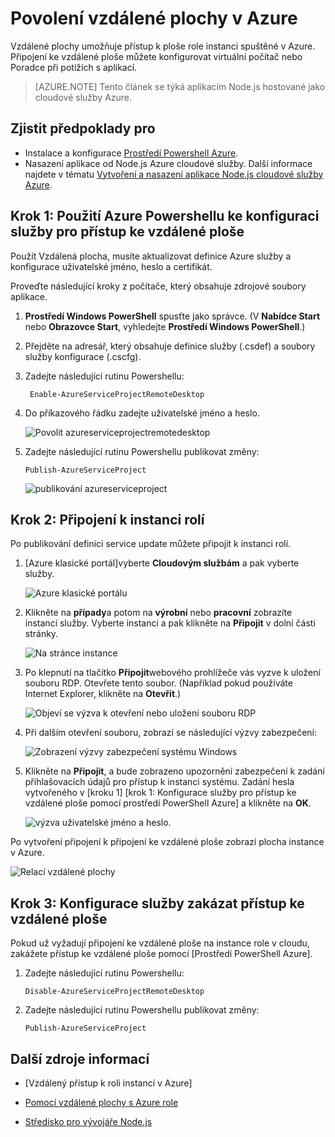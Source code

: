 <properties 
    pageTitle="Povolení ke vzdálené ploše pro cloudovým službám (Node.js)" 
    description="Zjistěte, jak chcete povolit přístup ke vzdálené ploše pro virtuálních počítačích hostingu Azure Node.js aplikace." 
    services="cloud-services" 
    documentationCenter="nodejs" 
    authors="rmcmurray" 
    manager="wpickett" 
    editor=""/>

<tags 
    ms.service="cloud-services" 
    ms.workload="tbd" 
    ms.tgt_pltfrm="na" 
    ms.devlang="nodejs" 
    ms.topic="article" 
    ms.date="08/11/2016" 
    ms.author="robmcm"/>

# <a name="enabling-remote-desktop-in-azure"></a>Povolení vzdálené plochy v Azure

Vzdálené plochy umožňuje přístup k ploše role instanci spuštěné v Azure. Připojení ke vzdálené ploše můžete konfigurovat virtuální počítač nebo Poradce při potížích s aplikací.

> [AZURE.NOTE] Tento článek se týká aplikacím Node.js hostované jako cloudové služby Azure.


## <a name="prerequisites"></a>Zjistit předpoklady pro

- Instalace a konfigurace [Prostředí Powershell Azure](../powershell-install-configure.md).
- Nasazení aplikace od Node.js Azure cloudové služby. Další informace najdete v tématu [Vytvoření a nasazení aplikace Node.js cloudové služby Azure](cloud-services-nodejs-develop-deploy-app.md).


## <a name="step-1-use-azure-powershell-to-configure-the-service-for-remote-desktop-access"></a>Krok 1: Použití Azure Powershellu ke konfiguraci služby pro přístup ke vzdálené ploše

Použít Vzdálená plocha, musíte aktualizovat definice Azure služby a konfigurace uživatelské jméno, heslo a certifikát. 

Proveďte následující kroky z počítače, který obsahuje zdrojové soubory aplikace.

1. **Prostředí Windows PowerShell** spusťte jako správce. (V **Nabídce Start** nebo **Obrazovce Start**, vyhledejte **Prostředí Windows PowerShell**.)

2.  Přejděte na adresář, který obsahuje definice služby (.csdef) a soubory služby konfigurace (.cscfg).

3. Zadejte následující rutinu Powershellu:

        Enable-AzureServiceProjectRemoteDesktop

4. Do příkazového řádku zadejte uživatelské jméno a heslo.

    ![Povolit azureserviceprojectremotedesktop][enable-rdp]

3.  Zadejte následující rutinu Powershellu publikovat změny:

        Publish-AzureServiceProject

    ![publikování azureserviceproject][publish-project]

## <a name="step-2-connect-to-the-role-instance"></a>Krok 2: Připojení k instanci rolí

Po publikování definici service update můžete připojit k instanci rolí.

1.  [Azure klasické portál]vyberte **Cloudovým službám** a pak vyberte služby.

    ![Azure klasické portálu][cloud-services]

2.  Klikněte na **případy**a potom na **výrobní** nebo **pracovní** zobrazíte instancí služby. Vyberte instanci a pak klikněte na **Připojit** v dolní části stránky.

    ![Na stránce instance][3]

2.  Po klepnutí na tlačítko **Připojit**webového prohlížeče vás vyzve k uložení souboru RDP. Otevřete tento soubor. (Například pokud používáte Internet Explorer, klikněte na **Otevřít**.)

    ![Objeví se výzva k otevření nebo uložení souboru RDP][4]

3.  Při dalším otevření souboru, zobrazí se následující výzvy zabezpečení:

    ![Zobrazení výzvy zabezpečení systému Windows][5]

4.  Klikněte na **Připojit**, a bude zobrazeno upozornění zabezpečení k zadání přihlašovacích údajů pro přístup k instanci systému. Zadání hesla vytvořeného v [kroku 1] [krok 1: Konfigurace služby pro přístup ke vzdálené ploše pomocí prostředí PowerShell Azure] a klikněte na **OK**.

    ![výzva uživatelské jméno a heslo.][6]

Po vytvoření připojení k připojení ke vzdálené ploše zobrazí plocha instance v Azure. 

![Relací vzdálené plochy][7]

## <a name="step-3-configure-the-service-to-disable-remote-desktop-access"></a>Krok 3: Konfigurace služby zakázat přístup ke vzdálené ploše 

Pokud už vyžadují připojení ke vzdálené ploše na instance role v cloudu, zakážete přístup ke vzdálené ploše pomocí [Prostředí PowerShell Azure].

1.  Zadejte následující rutinu Powershellu:

        Disable-AzureServiceProjectRemoteDesktop

2.  Zadejte následující rutinu Powershellu publikovat změny:

        Publish-AzureServiceProject

## <a name="additional-resources"></a>Další zdroje informací

- [Vzdálený přístup k roli instancí v Azure] 
- [Pomocí vzdálené plochy s Azure role]
- [Středisko pro vývojáře Node.js](/develop/nodejs/)

  [Azure Powershellu]: http://go.microsoft.com/?linkid=9790229&clcid=0x409

[Azure klasické portálu]: http://manage.windowsazure.com
[publish-project]: ./media/cloud-services-nodejs-enable-remote-desktop/publish-rdp.png
[enable-rdp]: ./media/cloud-services-nodejs-enable-remote-desktop/enable-rdp.png
[cloud-services]: ./media/cloud-services-nodejs-enable-remote-desktop/cloud-services-remote.png
[3]: ./media/cloud-services-nodejs-enable-remote-desktop/cloud-service-instance.png
[4]: ./media/cloud-services-nodejs-enable-remote-desktop/rdp-open.png
[5]: ./media/cloud-services-nodejs-enable-remote-desktop/remote-desktop-12.png
[6]: ./media/cloud-services-nodejs-enable-remote-desktop/remote-desktop-13.png
[7]: ./media/cloud-services-nodejs-enable-remote-desktop/remote-desktop-14.png
  
[Vzdálený přístup k instancí Role v Azure]: http://msdn.microsoft.com/library/windowsazure/hh124107.aspx
[Pomocí vzdálené plochy s Azure role]: http://msdn.microsoft.com/library/windowsazure/gg443832.aspx
 